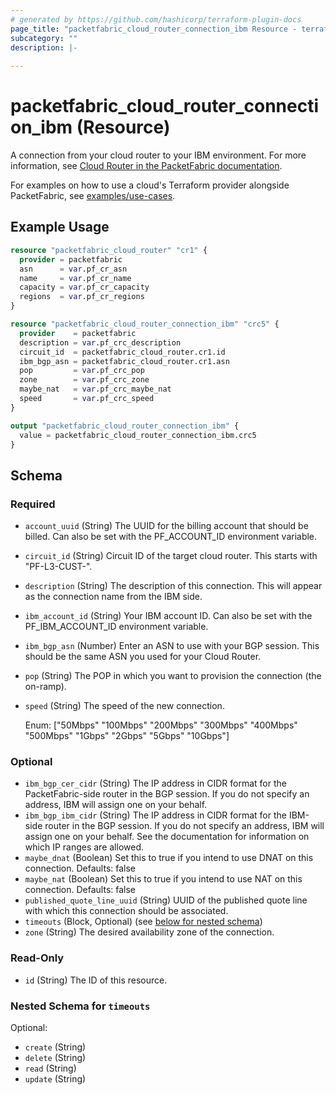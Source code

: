 ```yaml
---
# generated by https://github.com/hashicorp/terraform-plugin-docs
page_title: "packetfabric_cloud_router_connection_ibm Resource - terraform-provider-packetfabric"
subcategory: ""
description: |-
  
---
```


# packetfabric_cloud_router_connection_ibm (Resource)

A connection from your cloud router to your IBM environment. For more information, see [Cloud Router in the PacketFabric documentation](https://docs.packetfabric.com/cr/).

For examples on how to use a cloud's Terraform provider alongside PacketFabric, see [examples/use-cases](https://github.com/PacketFabric/terraform-provider-packetfabric/tree/main/examples/use-cases).

## Example Usage

```terraform
resource "packetfabric_cloud_router" "cr1" {
  provider = packetfabric
  asn      = var.pf_cr_asn
  name     = var.pf_cr_name
  capacity = var.pf_cr_capacity
  regions  = var.pf_cr_regions
}

resource "packetfabric_cloud_router_connection_ibm" "crc5" {
  provider    = packetfabric
  description = var.pf_crc_description
  circuit_id  = packetfabric_cloud_router.cr1.id
  ibm_bgp_asn = packetfabric_cloud_router.cr1.asn
  pop         = var.pf_crc_pop
  zone        = var.pf_crc_zone
  maybe_nat   = var.pf_crc_maybe_nat
  speed       = var.pf_crc_speed
}

output "packetfabric_cloud_router_connection_ibm" {
  value = packetfabric_cloud_router_connection_ibm.crc5
}
```


<!-- schema generated by tfplugindocs -->
## Schema

### Required

- `account_uuid` (String) The UUID for the billing account that should be billed. Can also be set with the PF_ACCOUNT_ID environment variable.
- `circuit_id` (String) Circuit ID of the target cloud router. This starts with "PF-L3-CUST-".
- `description` (String) The description of this connection. This will appear as the connection name from the IBM side.
- `ibm_account_id` (String) Your IBM account ID. Can also be set with the PF_IBM_ACCOUNT_ID environment variable.
- `ibm_bgp_asn` (Number) Enter an ASN to use with your BGP session. This should be the same ASN you used for your Cloud Router.
- `pop` (String) The POP in which you want to provision the connection (the on-ramp).
- `speed` (String) The speed of the new connection.

	Enum: ["50Mbps" "100Mbps" "200Mbps" "300Mbps" "400Mbps" "500Mbps" "1Gbps" "2Gbps" "5Gbps" "10Gbps"]

### Optional

- `ibm_bgp_cer_cidr` (String) The IP address in CIDR format for the PacketFabric-side router in the BGP session. If you do not specify an address, IBM will assign one on your behalf.
- `ibm_bgp_ibm_cidr` (String) The IP address in CIDR format for the IBM-side router in the BGP session. If you do not specify an address, IBM will assign one on your behalf. See the documentation for information on which IP ranges are allowed.
- `maybe_dnat` (Boolean) Set this to true if you intend to use DNAT on this connection. Defaults: false
- `maybe_nat` (Boolean) Set this to true if you intend to use NAT on this connection. Defaults: false
- `published_quote_line_uuid` (String) UUID of the published quote line with which this connection should be associated.
- `timeouts` (Block, Optional) (see [below for nested schema](#nestedblock--timeouts))
- `zone` (String) The desired availability zone of the connection.

### Read-Only

- `id` (String) The ID of this resource.

<a id="nestedblock--timeouts"></a>
### Nested Schema for `timeouts`

Optional:

- `create` (String)
- `delete` (String)
- `read` (String)
- `update` (String)




